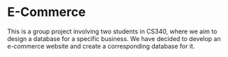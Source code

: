 # E-Commerce
This is a group project involving two students in CS340, where we aim to design a database for a specific business. We have decided to develop an e-commerce website and create a corresponding database for it.
